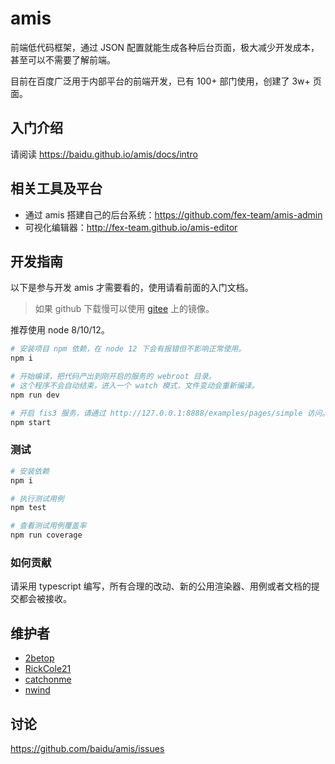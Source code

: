 # amis

前端低代码框架，通过 JSON 配置就能生成各种后台页面，极大减少开发成本，甚至可以不需要了解前端。

目前在百度广泛用于内部平台的前端开发，已有 100+ 部门使用，创建了 3w+ 页面。

## 入门介绍

请阅读 <https://baidu.github.io/amis/docs/intro>

## 相关工具及平台

- 通过 amis 搭建自己的后台系统：https://github.com/fex-team/amis-admin
- 可视化编辑器：http://fex-team.github.io/amis-editor

## 开发指南

以下是参与开发 amis 才需要看的，使用请看前面的入门文档。

> 如果 github 下载慢可以使用 [gitee](https://gitee.com/baidu/amis) 上的镜像。

推荐使用 node 8/10/12。

```bash
# 安装项目 npm 依赖，在 node 12 下会有报错但不影响正常使用。
npm i

# 开始编译，把代码产出到刚开启的服务的 webroot 目录。
# 这个程序不会自动结束，进入一个 watch 模式，文件变动会重新编译。
npm run dev

# 开启 fis3 服务，请通过 http://127.0.0.1:8888/examples/pages/simple 访问。
npm start
```

### 测试

```bash
# 安装依赖
npm i

# 执行测试用例
npm test

# 查看测试用例覆盖率
npm run coverage
```

### 如何贡献

请采用 typescript 编写，所有合理的改动、新的公用渲染器、用例或者文档的提交都会被接收。

## 维护者

- [2betop](https://github.com/2betop)
- [RickCole21](https://github.com/RickCole21)
- [catchonme](https://github.com/catchonme)
- [nwind](https://github.com/nwind)

## 讨论

<https://github.com/baidu/amis/issues>
